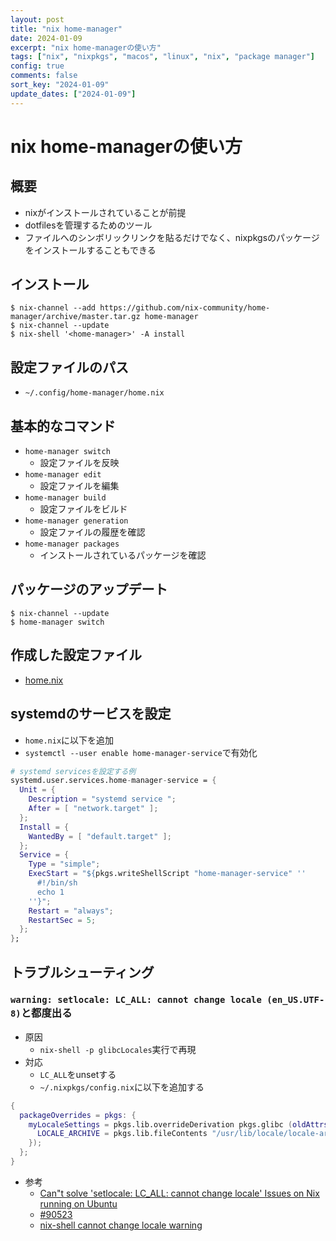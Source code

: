 ```yaml
---
layout: post
title: "nix home-manager"
date: 2024-01-09
excerpt: "nix home-managerの使い方"
tags: ["nix", "nixpkgs", "macos", "linux", "nix", "package manager"]
config: true
comments: false
sort_key: "2024-01-09"
update_dates: ["2024-01-09"]
---
```


# nix home-managerの使い方

## 概要
 - nixがインストールされていることが前提
 - dotfilesを管理するためのツール
 - ファイルへのシンボリックリンクを貼るだけでなく、nixpkgsのパッケージをインストールすることもできる

## インストール

```console
$ nix-channel --add https://github.com/nix-community/home-manager/archive/master.tar.gz home-manager
$ nix-channel --update
$ nix-shell '<home-manager>' -A install
```

## 設定ファイルのパス
 - `~/.config/home-manager/home.nix`

## 基本的なコマンド
 - `home-manager switch`
   - 設定ファイルを反映
 - `home-manager edit`
   - 設定ファイルを編集
 - `home-manager build`
   - 設定ファイルをビルド
 - `home-manager generation`
   - 設定ファイルの履歴を確認
 - `home-manager packages`
   - インストールされているパッケージを確認

## パッケージのアップデート

```console
$ nix-channel --update
$ home-manager switch
```

## 作成した設定ファイル
 - [home.nix](https://bitbucket.org/nardtree/gimpei-dot-files/src/master/files/home-manager/home.nix)

## systemdのサービスを設定
 - `home.nix`に以下を追加
 - `systemctl --user enable home-manager-service`で有効化

```nix
# systemd servicesを設定する例
systemd.user.services.home-manager-service = {
  Unit = {
    Description = "systemd service ";
    After = [ "network.target" ];
  };
  Install = {
    WantedBy = [ "default.target" ];
  };
  Service = {
    Type = "simple";
    ExecStart = "${pkgs.writeShellScript "home-manager-service" ''
      #!/bin/sh
      echo 1
    ''}";
    Restart = "always";
    RestartSec = 5;
  };
};
```

## トラブルシューティング

### `warning: setlocale: LC_ALL: cannot change locale (en_US.UTF-8)`と都度出る
 - 原因
   - `nix-shell -p glibcLocales`実行で再現
 - 対応
   - `LC_ALL`をunsetする
   - `~/.nixpkgs/config.nix`に以下を追加する

```nix
{
  packageOverrides = pkgs: {
    myLocaleSettings = pkgs.lib.overrideDerivation pkgs.glibc (oldAttrs: {
      LOCALE_ARCHIVE = pkgs.lib.fileContents "/usr/lib/locale/locale-archive";
    });
  };
}
```
 - 参考
   - [Can"t solve 'setlocale: LC_ALL: cannot change locale' Issues on Nix running on Ubuntu](https://www.reddit.com/r/Nix/comments/18xjscn/cant_solve_setlocale_lc_all_cannot_change_locale/)
   - [#90523](https://github.com/NixOS/nixpkgs/issues/90523)
   - [nix-shell cannot change locale warning](https://stackoverflow.com/questions/62287269/nix-shell-cannot-change-locale-warning)
